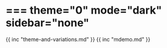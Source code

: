 ===
theme="0"
mode="dark"
sidebar="none"
===
{{ inc "theme-and-variations.md" }}
{{ inc "mdemo.md" }}
